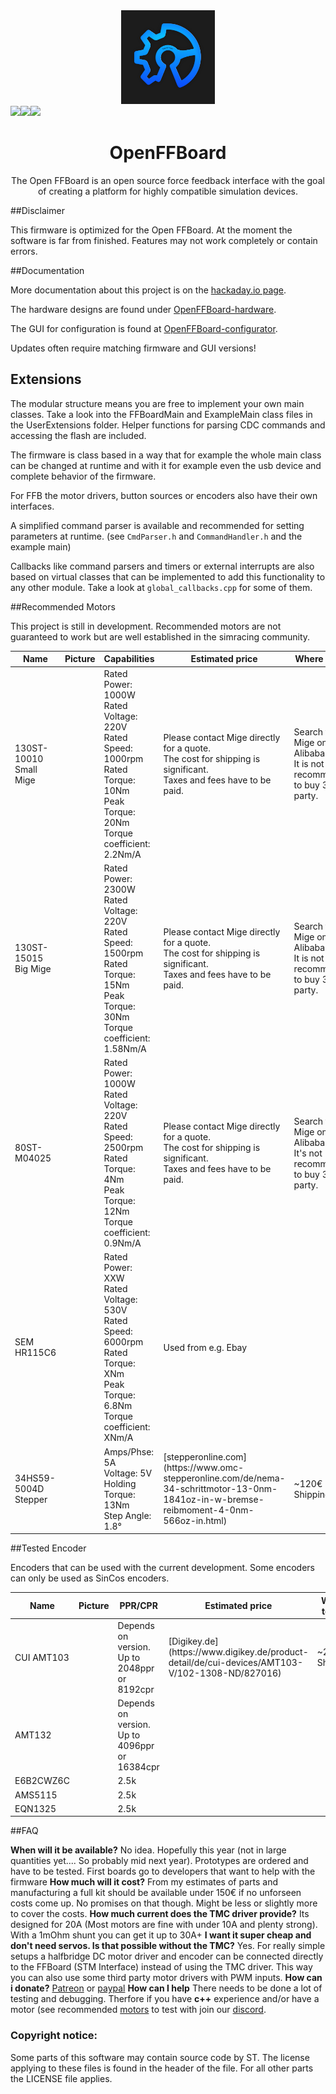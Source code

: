 <div align="center">
    <a href="https://github.com/Ultrawipf/OpenFFBoard">
        <img width="150" height="150" src="images/openffb_logo.png">
    </a>
	<br>
	<div style="display: flex;">
		<a href="https://discord.gg/gHtnEcP">
            <img src="https://img.shields.io/discord/:XXX_INSERT_ID_HEREXXX.svg">
		</a>
		<a href="https://www.paypal.com/cgi-bin/webscr?cmd=_s-xclick&hosted_button_id=B23BD5FGD5CH8&source=url">
            <img src="https://img.shields.io/badge/donate-PayPal-blue.svg">
		</a>
		<a href="https://github.com/Ultrawipf/OpenFFBoard/stargazers">
            <img src="https://img.shields.io/github/stars/Ultrawipf/OpenFFBoard?style=plastic">
		</a>
	</div>
	<h1>OpenFFBoard</h1>
	<p>
		The Open FFBoard is an open source force feedback interface with the goal of creating a platform for highly compatible simulation devices.
	</p>	
</div>	

##Disclaimer

This firmware is optimized for the Open FFBoard.
At the moment the software is far from finished. Features may not work completely or contain errors.

##Documentation

More documentation about this project is on the [hackaday.io page](https://hackaday.io/project/163904-open-ffboard).

The hardware designs are found under [OpenFFBoard-hardware](https://github.com/Ultrawipf/OpenFFBoard-hardware).

The GUI for configuration is found at [OpenFFBoard-configurator](https://github.com/Ultrawipf/OpenFFBoard-configurator).

Updates often require matching firmware and GUI versions!

## Extensions

The modular structure means you are free to implement your own main classes.
Take a look into the FFBoardMain and ExampleMain class files in the UserExtensions folder.
Helper functions for parsing CDC commands and accessing the flash are included.

The firmware is class based in a way that for example the whole main class can be changed at runtime and with it for example even the usb device and complete behavior of the firmware.

For FFB the motor drivers, button sources or encoders also have their own interfaces.

A simplified command parser is available and recommended for setting parameters at runtime. (see `CmdParser.h` and `CommandHandler.h` and the example main)

Callbacks like command parsers and timers or external interrupts are also based on virtual classes that can be implemented to add this functionality to any other module. Take a look at `global_callbacks.cpp` for some of them.

##Recommended Motors

This project is still in development. Recommended motors are not guaranteed to work but are well established in the simracing community.

<table>
<thead>
  <tr>
    <th>Name</th>
    <th>Picture</th>
    <th>Capabilities</th>
    <th>Estimated price</th>
    <th>Where to buy</th>
  </tr>
</thead>
<tbody>
  <tr>
    <td>130ST-10010<br>Small Mige</td>
    <td></td>
    <td>Rated Power: 1000W<br>Rated Voltage: 220V<br>Rated Speed: 1000rpm<br>Rated Torque: 10Nm<br>Peak Torque: 20Nm<br>Torque coefficient: 2.2Nm/A</td>
    <td>Please contact Mige directly for a quote.<br>The cost for shipping is significant.<br>Taxes and fees have to be paid.</td>
    <td>Search for Mige on Alibaba.<br>It is not recommended to buy 3rd party.</td>
  </tr>
  <tr>
    <td>130ST-15015<br>Big Mige</td>
    <td></td>
    <td>Rated Power: 2300W<br>Rated Voltage: 220V<br>Rated Speed: 1500rpm<br>Rated Torque: 15Nm<br>Peak Torque: 30Nm<br>Torque coefficient: 1.58Nm/A</td>
    <td>Please contact Mige directly for a quote.<br>The cost for shipping is significant.<br>Taxes and fees have to be paid.</td>
    <td>Search for Mige on Alibaba.<br>It is not recommended to buy 3rd party.</td>
  </tr>
  <tr>
    <td>80ST-M04025</td>
    <td></td>
    <td>Rated Power: 1000W<br>Rated Voltage: 220V<br>Rated Speed: 2500rpm<br>Rated Torque: 4Nm<br>Peak Torque: 12Nm<br>Torque coefficient: 0.9Nm/A</td>
    <td>Please contact Mige directly for a quote.<br>The cost for shipping is significant.<br>Taxes and fees have to be paid.</td>
    <td>Search for Mige on Alibaba.<br>It's not recommended to buy 3rd party.</td>
  </tr>
  <tr>
    <td>SEM HR115C6</td>
    <td></td>
    <td>Rated Power: XXW<br>Rated Voltage: 530V<br>Rated Speed: 6000rpm<br>Rated Torque: XNm<br>Peak Torque: 6.8Nm<br>Torque coefficient: XNm/A</td>
    <td>Used from e.g. Ebay</td>
    <td></td>
  </tr>
  <tr>
    <td>34HS59-5004D Stepper</td>
    <td></td>
    <td>Amps/Phse: 5A<br>Voltage: 5V<br>Holding Torque: 13Nm<br>Step Angle: 1.8°</td>
    <td>[stepperonline.com](https://www.omc-stepperonline.com/de/nema-34-schrittmotor-13-0nm-1841oz-in-w-bremse-reibmoment-4-0nm-566oz-in.html)</td>
    <td>~120€ + Shipping (EU)</td>
  </tr>
</tbody>
</table>

##Tested Encoder

Encoders that can be used with the current development. Some encoders can only be used as SinCos encoders.

<table>
<thead>
  <tr>
    <th>Name</th>
    <th>Picture</th>
    <th>PPR/CPR</th>
    <th>Estimated price</th>
    <th>Where to buy</th>
  </tr>
</thead>
<tbody>
  <tr>
    <td>CUI AMT103</td>
    <td></td>
    <td>Depends on version.<br>Up to 2048ppr or 8192cpr</td>
    <td>[Digikey.de](https://www.digikey.de/product-detail/de/cui-devices/AMT103-V/102-1308-ND/827016)</td>
    <td>~20€ + Shipping</td>
  </tr>
  <tr>
    <td>AMT132</td>
    <td></td>
    <td>Depends on version.<br>Up to 4096ppr or 16384cpr</td>
    <td></td>
    <td></td>
  </tr>
  <tr>
    <td>E6B2CWZ6C</td>
    <td></td>
    <td>2.5k</td>
    <td></td>
    <td></td>
  </tr>
  <tr>
    <td>AMS5115</td>
    <td></td>
    <td>2.5k</td>
    <td></td>
    <td></td>
  </tr>
  <tr>
    <td>EQN1325</td>
    <td></td>
    <td>2.5k</td>
    <td></td>
    <td></td>
  </tr>
</tbody>
</table>

##FAQ

**When will it be available?**
No idea. Hopefully this year (not in large quantities yet.... So probably mid next year). Prototypes are ordered and have to be tested. First boards go to developers that want to help with the firmware
**How much will it cost?**
From my estimates of parts and manufacturing a full kit should be available under 150€ if no unforseen costs come up. No promises on that though. Might be less or slightly more to cover the costs.
**How much current does the TMC driver provide?**
Its designed for 20A (Most motors are fine with under 10A and plenty strong). With a 1mOhm shunt you can get it up to 30A+
**I want it super cheap and don't need servos. Is that possible without the TMC?**
Yes. For really simple setups a halfbridge DC motor driver and encoder can be connected directly to the FFBoard (STM Interface) instead of using the TMC driver.
This way you can also use some third party motor drivers with PWM inputs.
**How can i donate?**
[Patreon](https://www.patreon.com/gigawipf) or [paypal](https://www.paypal.com/cgi-bin/webscr?cmd=_s-xclick&hosted_button_id=B23BD5FGD5CH8&source=url)
**How can I help**
There needs to be done a lot of testing and debugging. Therfore if you have **c++** experience and/or have a motor (see recommended [motors](https://github.com/Ultrawipf/OpenFFBoard/#motors) to test with join our [discord](https://discord.gg/gHtnEcP).

### Copyright notice:

Some parts of this software may contain source code by ST.
The license applying to these files is found in the header of the file.
For all other parts the LICENSE file applies.
